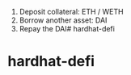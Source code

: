 1. Deposit collateral: ETH / WETH
2. Borrow another asset: DAI
3. Repay the DAI# hardhat-defi
# hardhat-defi
